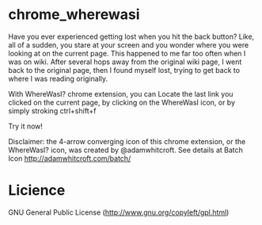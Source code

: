 chrome_wherewasi
================

Have you ever experienced getting lost when you hit the back button? Like, all of a sudden, you stare at your screen and you wonder where you were looking at on the current page. This happened to me far too often when I was on wiki. After several hops away from the original wiki page, I went back to the original page, then I found myself lost, trying to get back to where I was reading originally.

With WhereWasI? chrome extension, you can Locate the last link you clicked on the current page, by clicking on the WhereWasI icon, or by simply stroking ctrl+shift+f 

Try it now!

Disclaimer: the 4-arrow converging icon of this chrome extension, or the WhereWasI? icon, was created by @adamwhitcroft. See details at Batch Icon  http://adamwhitcroft.com/batch/


Licience
================
GNU General Public License (http://www.gnu.org/copyleft/gpl.html)
